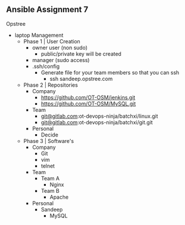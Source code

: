 ## Ansible Assignment 7

Opstree
- laptop Management
    - Phase 1 | User Creation
        - owner user (non sudo)
            - public/private key will be created
        - manager (sudo access)
        - .ssh/config 
            - Generate file for your team members so that you can ssh
                - ssh sandeep.opstree.com
    - Phase 2 | Repositories
        - Company
            - https://github.com/OT-OSM/jenkins.git
            - https://github.com/OT-OSM/MySQL.git
        - Team
            - git@gitlab.com:ot-devops-ninja/batchxi/linux.git
            - git@gitlab.com:ot-devops-ninja/batchxi/git.git
        - Personal
            - Decide
    - Phase 3 | Software's
        - Company
            - Git
            - vim
            - telnet
        - Team
            - Team A
                - Nginx
            - Team B
                - Apache
        - Personal
            - Sandeep
                - MySQL